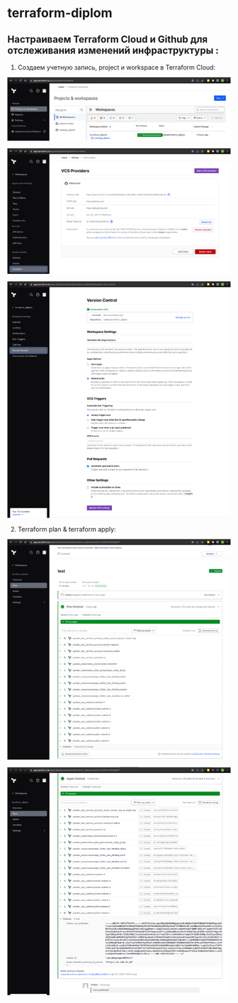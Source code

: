 # terraform-diplom

## Настраиваем Terraform Cloud и Github для отслеживания изменений инфраструктуры :

1. Создаем учетную запись, project и workspace в Terraform Cloud:

<p align="left">
  <img src="./pic/terraform_cloud.png">
</p>

<p align="left">
  <img src="./pic/vcs_providers.png">
</p>

<p align="left">
  <img src="./pic/vcs.png">
</p>

2. Terraform plan & terraform apply:

<p align="left">
  <img src="./pic/plan.png">
</p>

<p align="left">
  <img src="./pic/apply.png">
</p>

